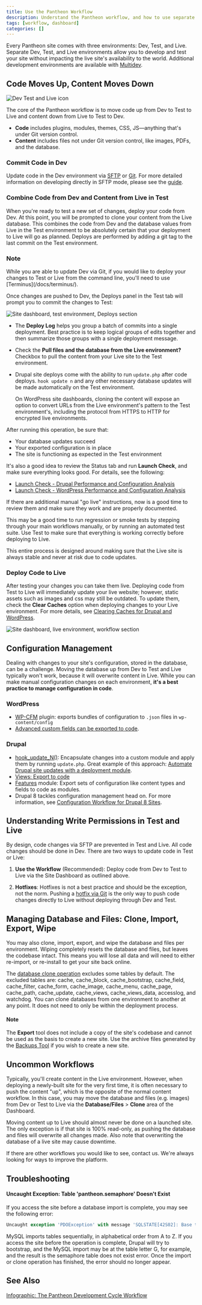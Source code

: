 ```yaml
---
title: Use the Pantheon Workflow
description: Understand the Pantheon workflow, and how to use separate Dev, Test, and Live environments for your Drupal or WordPress sites.
tags: [workflow, dashboard]
categories: []
---
```


Every Pantheon site comes with three environments: Dev, Test, and Live. Separate Dev, Test, and Live environments allow you to develop and test your site without impacting the live site's availability to the world. Additional development environments are available with [Multidev](/docs/multidev/).


## Code Moves Up, Content Moves Down
<img src="/source/docs/assets/images/workflow.png" alt="Dev Test and Live icon" style="border:0;margin-left:auto;margin-right:auto;display:block;">

The core of the Pantheon workflow is to move code up from Dev to Test to Live and content down from Live to Test to Dev.

- **Code** includes plugins, modules, themes, CSS, JS—anything that's under Git version control.
- **Content** includes files not under Git version control, like images, PDFs, and the database.

### Commit Code in Dev

Update code in the Dev environment via [SFTP](/docs/sftp/#sftp-mode) or [Git](/docs/git/).
For more detailed information on developing directly in SFTP mode, please see the [guide](/docs/sftp/).

### Combine Code from Dev and Content from Live in Test

When you're ready to test a new set of changes, deploy your code from Dev.  At this point, you will be prompted to clone your content from the Live database.  This combines the code from Dev and the database values from Live in the Test environment to be absolutely certain that your deployment to Live will go as planned. Deploys are performed by adding a git tag to the last commit on the Test environment.

<div class="alert alert-info" role="alert">
<h3 class="info">Note</h3>
<p markdown="1">While you are able to update Dev via Git, if you would like to deploy your changes to Test or Live from the command line, you'll need to use [Terminus](/docs/terminus/).</p>
</div>

Once changes are pushed to Dev, the Deploys panel in the Test tab will prompt you to commit the changes to Test:

![Site dashboard, test environment, Deploys section](/source/docs/assets/images/dashboard/deploy-to-test-env.png)

 - The **Deploy Log** helps you group a batch of commits into a single deployment. Best practice is to keep logical groups of edits together and then summarize those groups with a single deployment message.

 - Check the **Pull files and the database from the Live environment?** Checkbox to pull the content from your Live site to the Test environment.

 - Drupal site deploys come with the ability to run `update.php` after  code deploys. `hook update n` and any other necessary database updates will be made automatically on the Test environment.

   On WordPress site dashboards, cloning the content will expose an option to convert URLs from the Live environment's pattern to the Test environment's, including the protocol from HTTPS to HTTP for encrypted live environments.

After running this operation, be sure that:

* Your database updates succeed
* Your exported configuration is in place
* The site is functioning as expected in the Test environment

It's also a good idea to review the Status tab and run **Launch Check**, and make sure everything looks good. For details, see the following:

- [Launch Check - Drupal Performance and Configuration Analysis](/docs/drupal-launch-check/)
- [Launch Check - WordPress Performance and Configuration Analysis](/docs/wordpress-launch-check/)

If there are additional manual "go live" instructions, now is a good time to review them and make sure they work and are properly documented.

This may be a good time to run regression or smoke tests by stepping through your main workflows manually, or by running an automated test suite. Use Test to make sure that everything is working correctly before deploying to Live.

This entire process is designed around making sure that the Live site is always stable and never at risk due to code updates.


### Deploy Code to Live

After testing your changes you can take them live. Deploying code from Test to Live will immediately update your live website; however, static assets such as images and css may still be outdated. To update them, check the **Clear Caches** option when deploying changes to your Live environment. For more details, see [Clearing Caches for Drupal and WordPress](/docs/clear-caches/).

![Site dashboard, live environment, workflow section](/source/docs/assets/images/dashboard/deploy-live.png)

## Configuration Management

Dealing with changes to your site's configuration, stored in the database, can be a challenge. Moving the database up from Dev to Test and Live typically won't work, because it will overwrite content in Live. While you can make manual configuration changes on each environment, **it's a best practice to manage configuration in code**.

### WordPress

* [WP-CFM](https://wordpress.org/plugins/wp-cfm/) plugin: exports bundles of configuration to `.json` files in `wp-content/config`
* [Advanced custom fields can be exported to code](https://stevegrunwell.com/blog/exploring-the-wordpress-advanced-custom-fields-export-feature/).


### Drupal

* [hook\_update\_N()](https://api.drupal.org/api/drupal/modules%21system%21system.api.php/function/hook_update_N/7.x): Encapsulate changes into a custom module and apply them by running `update.php`. Great example of this approach: [Automate Drupal site updates with a deployment module](http://befused.com/drupal/site-deployment-module).
* [Views: Export to code](https://www.chapterthree.com/blog/howto-best-practices-for-embedding-views-code)
* [Features](https://www.drupal.org/project/features) module: Export sets of configuration like content types and fields to code as modules. 
* Drupal 8 tackles configuration management head on. For more information, see [Configuration Workflow for Drupal 8 Sites](/docs/drupal-8-configuration-management/).

## Understanding Write Permissions in Test and Live

By design, code changes via SFTP are prevented in Test and Live. All code changes should be done in Dev. There are two ways to update code in Test or Live:

1. **Use the Workflow** (Recommended): Deploy code from Dev to Test to Live via the Site Dashboard as outlined above.

2. **Hotfixes**: Hotfixes is not a best practice and should be the exception, not the norm.  Pushing a [hotfix via Git](/docs/hotfixes) is the only way to push code changes directly to Live without deploying through Dev and Test.

## Managing Database and Files: Clone, Import, Export, Wipe

You may also clone, import, export, and wipe the database and files per environment. Wiping completely resets the database and files, but leaves the codebase intact. This means you will lose all data and will need to either re-import, or re-install to get your site back online.

The [database clone operation](/docs/sites/#database--files) excludes some tables by default. The excluded tables are: cache, cache_block, cache_bootstrap, cache_field, cache_filter, cache_form, cache_image, cache_menu, cache_page, cache_path, cache_update, cache_views, cache_views_data, accesslog, and watchdog.  You can clone databases from one environment to another at any point.  It does not need to only be within the deployment process.

<div class="alert alert-info">
<h4 class="info">Note</h4><p>The <strong>Export</strong> tool does not include a copy of the site's codebase and cannot be used as the basis to create a new site. Use the archive files generated by the <a href="/docs/backups">Backups Tool</a> if you wish to create a new site.</p>
</div>

## Uncommon Workflows

Typically, you'll create content in the Live environment. However, when deploying a newly-built site for the very first time, it is often necessary to push the content "up", which is the opposite of the normal content workflow. In this case, you may move the database and files (e.g. images) from Dev or Test to Live via the  **Database/Files** > **Clone** area of the Dashboard.

Moving content up to Live should almost never be done on a launched site. The only exception is if that site is 100% read-only, as pushing the database and files will overwrite all changes made. Also note that overwriting the database of a live site may cause downtime.

If there are other workflows you would like to see, contact us. We're always looking for ways to improve the platform.

## Troubleshooting

#### Uncaught Exception: Table 'pantheon.semaphore' Doesn't Exist

If you access the site before a database import is complete, you may see the following error:

```sql
Uncaught exception 'PDOException' with message 'SQLSTATE[42S02]: Base table or view not found: 1146 Table 'pantheon.semaphore' doesn't exist'
```

MySQL imports tables sequentially, in alphabetical order from A to Z. If you access the site before the operation is complete, Drupal will try to bootstrap, and the MySQL import may be at the table letter G, for example, and the result is the semaphore table does not exist error. Once the import or clone operation has finished, the error should no longer appear.

## See Also
[Infographic: The Pantheon Development Cycle Workflow](https://pantheon.io/blog/infographic-pantheon-development-cycle-workflow)
